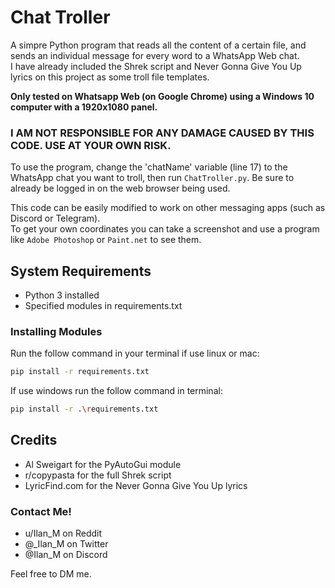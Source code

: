 # Chat Troller

A simpre Python program that reads all the content of a certain file, and sends an individual message for every word to a WhatsApp Web chat.\
I have already included the Shrek script and Never Gonna Give You Up lyrics on this project as some troll file templates.

**Only tested on Whatsapp Web (on Google Chrome) using a Windows 10 computer with a 1920x1080 panel.**

### I AM NOT RESPONSIBLE FOR ANY DAMAGE CAUSED BY THIS CODE. USE AT YOUR OWN RISK.

To use the program, change the 'chatName' variable (line 17) to the WhatsApp chat you want to troll, then run `ChatTroller.py`. Be sure to already be logged in on the web browser being used.

This code can be easily modified to work on other messaging apps (such as Discord or Telegram).\
To get your own coordinates you can take a screenshot and use a program like `Adobe Photoshop` or `Paint.net` to see them.

## System Requirements

- Python 3 installed
- Specified modules in requirements.txt

### Installing Modules

Run the follow command in your terminal if use linux or mac:

```sh
pip install -r requirements.txt
```

If use windows run the follow command in terminal:

```sh
pip install -r .\requirements.txt
```

## Credits

- Al Sweigart for the PyAutoGui module
- r/copypasta for the full Shrek script
- LyricFind.com for the Never Gonna Give You Up lyrics

### Contact Me!

- u/Ilan_M on Reddit
- @\_Ilan_M on Twitter
- @Ilan_M on Discord

Feel free to DM me.
